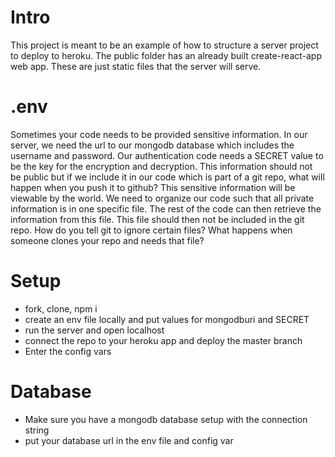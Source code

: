 # Intro
This project is meant to be an example of how to structure a server project to deploy to heroku. The public folder has an already built create-react-app web app. These are just static files that the server will serve.

# .env
Sometimes your code needs to be provided sensitive information. In our server, we need the url to our mongodb database which includes the username and password. Our authentication code needs a SECRET value to be the key for the encryption and decryption. This information should not be public but if we include it in our code which is part of a git repo, what will happen when you push it to github? This sensitive information will be viewable by the world. We need to organize our code such that all private information is in one specific file. The rest of the code can then retrieve the information from this file. This file should then not be included in the git repo. How do you tell git to ignore certain files? What happens when someone clones your repo and needs that file?

# Setup
* fork, clone, npm i 
* create an env file locally and put values for mongodburi and SECRET
* run the server and open localhost
* connect the repo to your heroku app and deploy the master branch
* Enter the config vars

# Database
* Make sure you have a mongodb database setup with the connection string
* put your database url in the env file and config var

